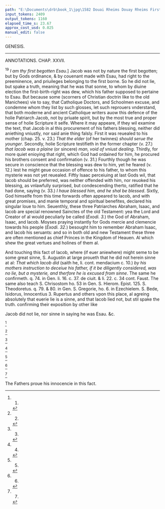 ```yaml
---
path: "E:\Documents\drb\book_1\jpg\1582 Douai Rheims Douay Rheims First Edition  1 of 3 1609 Old Testament.pdf-111.jpg"
input_tokens: 2409
output_tokens: 1160
elapsed_time_s: 23.67
approx_cost_usd: 0.025
manual_edit: false
---
```

GENESIS.

---

ANNOTATIONS.
CHAP. XXVII.

<sup>19</sup> *I am thy first begotten Esau.*] Jacob was not by nature the first begotten; but by Gods ordinance, & by couenant made with Esau, had right to the preeminence, and priuileges belonging to the first borne. So he did not lie, but spake a truth, meaning that he was that sonne, to whom by diuine election the first-birth-right was dew, which his father supposed to pertaine to Esau. But because some (scorners of Christian doctrin like to the old Manichees) vie to say, that Catholique Doctors, and Schoolmen excuse, and condemne whom they list by such glosses, let such reprouers vnderstand, that both moderne and ancient Catholique writers auow this defence of the holie Patriarch Jacob, not by priuate spirit, but by the most true and proper sense of holie Scripture it selfe. Where it may appeare, if they wil examine the text, that Jacob in al this procurement of his fathers blessing, neither did aniething vniustly, nor said anie thing falsly. First it was reuealed to his mother (chap. 25. v. 23.) *That the elder* (of her twinnes) *should serue the younger*. Secondly, holie Scripture testifieth in the former chapter (v. 27.) *that Iacob was a plaine* (or sincere) *man, void of vniust dealing*. Thirdly, for more quiet enioying that right, which God had ordained for him, he procured his brothers consent and confirmation (v. 31.) Fourthly though he was secure in conscience that the blessing was dew to him, yet he feared (v. 12.) lest he might geue occasion of offence to his father, to whom this mysterie was not yet reuealed. Fiftly Isaac perceiuing at last Gods wil, that Iacob should be preferred, was neither offended with him, nor reuoked his blessing, as vnlawfully surprised, but condescending therto, ratified that he had done, saying (v. 33.) *I haue blessed him, and he shal be blessed*. Sixtly, God himselfe from this time forwards often appeared to Iacob, and with great promises, and manie temporal and spiritual benefites, declared his singular loue to him. Seuenthly, these three Patriarches Abraham, Isaac, and Iacob are special renowned Sainctes of the old Testament: yea the Lord and Creator of al would peculiarly be called (*Exodi. 3.*) the God of Abraham, Isaac, and Iacob. Moyses praying instantly for Gods mercie and clemencie towards his people (*Exodi. 32.*) besought him to remember Abraham Isaac, and Iacob his seruants: and so in both old and new Testament these three are often mentioned as chief Princes in the Kingdom of Heauen. Al which shew the great vertues and holines of them al.

And touching this fact of Iacob, where (if euer aniewhere) might seme to be some great sinne, S. Augustin at large proueth that he did not herein sinne at al: *That which Iacob did* (saith he, li. cont. mendacium c. 10.) *by his mothers instruction to deceiue his father, if it be diligently considered, was no lie, but a mysterie, and therfore he is excused from sinne*. The same he confirmeth. q. 74. in Gen. li. 16. c. 37. de ciuit. & li. 22. c. 34 cont. Faust. The same also teach S. Chrisostom ho. 53 in Gen. S. Hierom. Epist. 125. S. Theodoretus. q. 79. & 80. in Gen. S. Gregorie, ho. 6. in Ezechielem. S. Bede, Isidorus, Innocentius 3. Rupertus and others vpon this place, al agreing absolutely that euerie lie is a sinne, and that Iacob lied not, but stil spake the truth. confirming their exposition by other like

<aside>Jacob did not lie, nor sinne in saying he was Esau. &c.</aside>

[^1]

[^2]

[^3]

[^4]

[^5]

[^6]

[^7]

<aside>The Fathers proue his innocencie in this fact.</aside>

[^1]: 1.

[^2]: 2.

[^3]: 3.

[^4]: 4.

[^5]: 5.

[^6]: 6.

[^7]: 7.